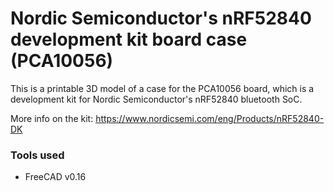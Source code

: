 # Nordic Semiconductor's nRF52840 development kit board case (PCA10056)

This is a printable 3D model of a case for the PCA10056 board, which is a
development kit for Nordic Semiconductor's nRF52840 bluetooth SoC.

More info on the kit: https://www.nordicsemi.com/eng/Products/nRF52840-DK

### Tools used
- FreeCAD v0.16
